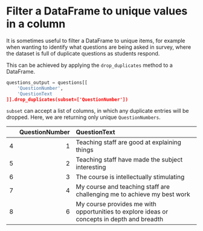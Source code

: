 # Filter a DataFrame to unique values in a column

It is sometimes useful to filter a DataFrame to unique items, for example when wanting to identify what questions are being asked in survey, where the dataset is full of duplicate questions as students respond.

This can be achieved by applying the `drop_duplicates` method to a DataFrame.

```python
questions_output = questions[[ 
    'QuestionNumber',
    'QuestionText
]].drop_duplicates(subset=['QuestionNumber'])
```

`subset` can accept a list of columns, in which any duplicate entries will be dropped. Here, we are returning only unique `QuestionNumbers`.

|    |   QuestionNumber | QuestionText                                                                               |
|---:|-----------------:|:-------------------------------------------------------------------------------------------|
|  4 |                1 | Teaching staff are good at explaining things                                               |
|  5 |                2 | Teaching staff have made the subject interesting                                           |
|  6 |                3 | The course is intellectually stimulating                                                   |
|  7 |                4 | My course and teaching staff are challenging me to achieve my best work                    |
|  8 |                6 | My course provides me with opportunities to explore ideas or concepts in depth and breadth |
